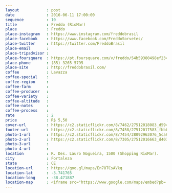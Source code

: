 ```yaml
---
layout            : post
date              : 2016-06-11 17:00:00
sequence          : 10
title             : Freddo (RioMar)
place             : Freddo
place-instagram   : https://www.instagram.com/freddobrasil
place-facebook    : https://www.facebook.com/FreddoSorvetes/
place-twitter     : https://twitter.com/FreddoBrasil
place-email       : 
place-tripadvisor : 
place-foursquare  : https://pt.foursquare.com/v/freddo/54b59380498ef234bbabcb93
place-phone       : (85) 3265 5795
place-site        : http://freddobrasil.com/
coffee            : Lavazza
coffee-special    : 
coffee-region     : 
coffee-farm       : 
coffee-producer   : 
coffee-variety    : 
coffee-altitude   : 
coffee-notes      : 
coffee-process    : 
rate              : 2
price             : R$ 5,50
cover-url         : https://c2.staticflickr.com/8/7462/27512018083_d5943fc60f_o.jpg
footer-url        : https://c2.staticflickr.com/8/7458/27512017583_fbbb7abdb2_o.jpg
photo-1-url       : https://c2.staticflickr.com/8/7454/28092963076_5ca6e9c20c_o.jpg
photo-2-url       : https://c2.staticflickr.com/8/7305/27512016663_d403924286_o.jpg
photo-3-url       : 
photo-4-url       : 
location          : R. Des. Lauro Nogueira, 1500 (Shopping RioMar).
city              : Fortaleza
state             : CE
location-url      : https://goo.gl/maps/En78TCsAVkq
location-lat      : -3.741765
location-long     : -38.471887
location-map      : <iframe src="https://www.google.com/maps/embed?pb=!1m18!1m12!1m3!1d3981.3130116352927!2d-38.47407548573121!3d-3.741823444287512!2m3!1f0!2f0!3f0!3m2!1i1024!2i768!4f13.1!3m3!1m2!1s0x7c74631f2768a13%3A0xcfe3f384b9308e03!2sRioMar+Fortaleza!5e0!3m2!1spt-BR!2sbr!4v1468169566167" width="100%" height="450" frameborder="0" style="border:0" scrolling="no"></iframe>
---
```


